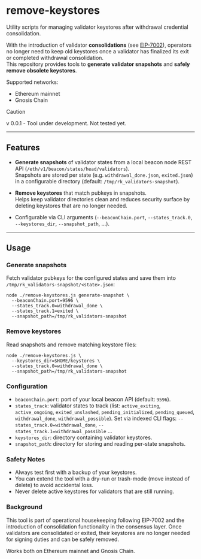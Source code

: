 # remove-keystores

Utility scripts for managing validator keystores after withdrawal credential consolidation.

With the introduction of validator **consolidations** (see [EIP-7002](https://eips.ethereum.org/EIPS/eip-7002)), operators no longer need to keep old keystores once a validator has finalized its exit or completed withdrawal consolidation.  
This repository provides tools to **generate validator snapshots** and **safely remove obsolete keystores**.

Supported networks:
- Ethereum mainnet
- Gnosis Chain

> [!CAUTION]
> v 0.0.1 - Tool under development. Not tested yet.

---

## Features

- **Generate snapshots** of validator states from a local beacon node REST API (`/eth/v1/beacon/states/head/validators`).  
  Snapshots are stored per state (e.g. `withdrawal_done.json`, `exited.json`) in a configurable directory (default: `/tmp/rk_validators-snapshot`).

- **Remove keystores** that match pubkeys in snapshots.  
  Helps keep validator directories clean and reduces security surface by deleting keystores that are no longer needed.

- Configurable via CLI arguments (`--beaconChain.port`, `--states_track.0`, `--keystores_dir`, `--snapshot_path`, …).

---

## Usage
### Generate snapshots
Fetch validator pubkeys for the configured states and save them into `/tmp/rk_validators-snapshot/<state>.json`:
```
node ./remove-keystores.js generate-snapshot \
  --beaconChain.port=9596 \
  --states_track.0=withdrawal_done \
  --states_track.1=exited \
  --snapshot_path=/tmp/rk_validators-snapshot
```
### Remove keystores
Read snapshots and remove matching keystore files:
```
node ./remove-keystores.js \
  --keystores_dir=$HOME/keystores \
  --states_track.0=withdrawal_done \
  --snapshot_path=/tmp/rk_validators-snapshot
```
### Configuration
- `beaconChain.port`: port of your local beacon API (default: `9596`).
- `states_track`: validator states to track (list: `active_exiting`, `active_ongoing`, `exited_unslashed`, `pending_initialized`, `pending_queued`, `withdrawal_done`, `withdrawal_possible`).
    Set via indexed CLI flags: `--states_track.0=withdrawal_done`, `--states_track.1=withdrawal_possible` ...
- `keystores_dir`: directory containing validator keystores.
- `snapshot_path`: directory for storing and reading per-state snapshots.

### Safety Notes
- Always test first with a backup of your keystores.
- You can extend the tool with a dry-run or trash-mode (move instead of delete) to avoid accidental loss.
- Never delete active keystores for validators that are still running.

### Background
This tool is part of operational housekeeping following EIP-7002 and the introduction of consolidation functionality in the consensus layer.
Once validators are consolidated or exited, their keystores are no longer needed for signing duties and can be safely removed.

Works both on Ethereum mainnet and Gnosis Chain.
